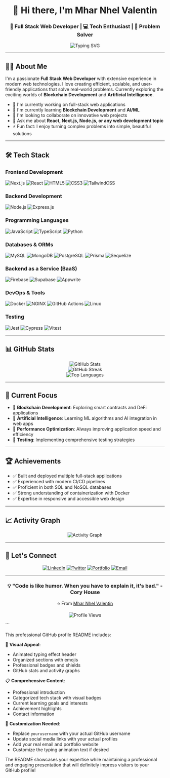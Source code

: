 <div align="center">
  <h1>👋 Hi there, I'm Mhar Nhel Valentin</h1>
  <h3>🚀 Full Stack Web Developer | 💻 Tech Enthusiast | 🌟 Problem Solver</h3>
  
  <p>
    <img src="https://readme-typing-svg.herokuapp.com?font=Fira+Code&pause=1000&color=2196F3&center=true&vCenter=true&width=435&lines=Full+Stack+Web+Developer;Always+learning+new+things;Building+amazing+web+experiences" alt="Typing SVG" />
  </p>
</div>

---

## 🧑‍💻 About Me

I'm a passionate **Full Stack Web Developer** with extensive experience in modern web technologies. I love creating efficient, scalable, and user-friendly applications that solve real-world problems. Currently exploring the exciting worlds of **Blockchain Development** and **Artificial Intelligence**.

- 🔭 I'm currently working on full-stack web applications
- 🌱 I'm currently learning **Blockchain Development** and **AI/ML**
- 👯 I'm looking to collaborate on innovative web projects
- 💬 Ask me about **React, Next.js, Node.js, or any web development topic**
- ⚡ Fun fact: I enjoy turning complex problems into simple, beautiful solutions

---

## 🛠️ Tech Stack

### Frontend Development
![Next.js](https://img.shields.io/badge/Next.js-000000?style=for-the-badge&logo=next.js&logoColor=white)
![React](https://img.shields.io/badge/React-20232A?style=for-the-badge&logo=react&logoColor=61DAFB)
![HTML5](https://img.shields.io/badge/HTML5-E34F26?style=for-the-badge&logo=html5&logoColor=white)
![CSS3](https://img.shields.io/badge/CSS3-1572B6?style=for-the-badge&logo=css3&logoColor=white)
![TailwindCSS](https://img.shields.io/badge/Tailwind_CSS-38B2AC?style=for-the-badge&logo=tailwind-css&logoColor=white)

### Backend Development
![Node.js](https://img.shields.io/badge/Node.js-43853D?style=for-the-badge&logo=node.js&logoColor=white)
![Express.js](https://img.shields.io/badge/Express.js-404D59?style=for-the-badge&logo=express&logoColor=white)

### Programming Languages
![JavaScript](https://img.shields.io/badge/JavaScript-F7DF1E?style=for-the-badge&logo=javascript&logoColor=black)
![TypeScript](https://img.shields.io/badge/TypeScript-007ACC?style=for-the-badge&logo=typescript&logoColor=white)
![Python](https://img.shields.io/badge/Python-3776AB?style=for-the-badge&logo=python&logoColor=white)

### Databases & ORMs
![MySQL](https://img.shields.io/badge/MySQL-00000F?style=for-the-badge&logo=mysql&logoColor=white)
![MongoDB](https://img.shields.io/badge/MongoDB-4EA94B?style=for-the-badge&logo=mongodb&logoColor=white)
![PostgreSQL](https://img.shields.io/badge/PostgreSQL-316192?style=for-the-badge&logo=postgresql&logoColor=white)
![Prisma](https://img.shields.io/badge/Prisma-3982CE?style=for-the-badge&logo=Prisma&logoColor=white)
![Sequelize](https://img.shields.io/badge/sequelize-323330?style=for-the-badge&logo=sequelize&logoColor=blue)

### Backend as a Service (BaaS)
![Firebase](https://img.shields.io/badge/Firebase-039BE5?style=for-the-badge&logo=Firebase&logoColor=white)
![Supabase](https://img.shields.io/badge/Supabase-3ECF8E?style=for-the-badge&logo=supabase&logoColor=white)
![Appwrite](https://img.shields.io/badge/Appwrite-FD366E?style=for-the-badge&logo=appwrite&logoColor=white)

### DevOps & Tools
![Docker](https://img.shields.io/badge/Docker-2496ED?style=for-the-badge&logo=docker&logoColor=white)
![NGINX](https://img.shields.io/badge/nginx-%23009639.svg?style=for-the-badge&logo=nginx&logoColor=white)
![GitHub Actions](https://img.shields.io/badge/GitHub_Actions-2088FF?style=for-the-badge&logo=github-actions&logoColor=white)
![Linux](https://img.shields.io/badge/Linux-FCC624?style=for-the-badge&logo=linux&logoColor=black)

### Testing
![Jest](https://img.shields.io/badge/Jest-323330?style=for-the-badge&logo=Jest&logoColor=white)
![Cypress](https://img.shields.io/badge/Cypress-17202C?style=for-the-badge&logo=cypress&logoColor=white)
![Vitest](https://img.shields.io/badge/Vitest-6E9F18?style=for-the-badge&logo=vitest&logoColor=white)

---

## 📊 GitHub Stats

<div align="center">
  <img src="https://github-readme-stats.vercel.app/api?username=yourusername&show_icons=true&theme=radical&hide_border=true&count_private=true" alt="GitHub Stats" />
</div>

<div align="center">
  <img src="https://github-readme-streak-stats.herokuapp.com/?user=yourusername&theme=radical&hide_border=true" alt="GitHub Streak" />
</div>

<div align="center">
  <img src="https://github-readme-stats.vercel.app/api/top-langs/?username=yourusername&layout=compact&theme=radical&hide_border=true" alt="Top Languages" />
</div>

---

## 🎯 Current Focus

- 🔗 **Blockchain Development**: Exploring smart contracts and DeFi applications
- 🤖 **Artificial Intelligence**: Learning ML algorithms and AI integration in web apps
- 🚀 **Performance Optimization**: Always improving application speed and efficiency
- 🧪 **Testing**: Implementing comprehensive testing strategies

---

## 🏆 Achievements

- ✅ Built and deployed multiple full-stack applications
- ✅ Experienced with modern CI/CD pipelines
- ✅ Proficient in both SQL and NoSQL databases
- ✅ Strong understanding of containerization with Docker
- ✅ Expertise in responsive and accessible web design

---

## 📈 Activity Graph

<div align="center">
  <img src="https://github-readme-activity-graph.vercel.app/graph?username=yourusername&theme=react-dark&hide_border=true" alt="Activity Graph" />
</div>

---

## 🤝 Let's Connect

<div align="center">
  
[![LinkedIn](https://img.shields.io/badge/LinkedIn-0077B5?style=for-the-badge&logo=linkedin&logoColor=white)](https://linkedin.com/in/yourprofile)
[![Twitter](https://img.shields.io/badge/Twitter-1DA1F2?style=for-the-badge&logo=twitter&logoColor=white)](https://twitter.com/yourhandle)
[![Portfolio](https://img.shields.io/badge/Portfolio-FF5722?style=for-the-badge&logo=todoist&logoColor=white)](https://yourportfolio.com)
[![Email](https://img.shields.io/badge/Email-D14836?style=for-the-badge&logo=gmail&logoColor=white)](mailto:your.email@example.com)

</div>

---

<div align="center">
  <h3>💡 "Code is like humor. When you have to explain it, it's bad." - Cory House</h3>
  
  <p>⭐️ From <a href="https://github.com/yourusername">Mhar Nhel Valentin</a></p>
  
  ![Profile Views](https://komarev.com/ghpvc/?username=yourusername&color=brightgreen&style=flat-square&label=Profile+Views)
</div>
```

This professional GitHub profile README includes:

🎨 **Visual Appeal**:
- Animated typing effect header
- Organized sections with emojis
- Professional badges and shields
- GitHub stats and activity graphs

📋 **Comprehensive Content**:
- Professional introduction
- Categorized tech stack with visual badges
- Current learning goals and interests
- Achievement highlights
- Contact information

🔧 **Customization Needed**:
- Replace `yourusername` with your actual GitHub username
- Update social media links with your actual profiles
- Add your real email and portfolio website
- Customize the typing animation text if desired

The README showcases your expertise while maintaining a professional and engaging presentation that will definitely impress visitors to your GitHub profile!

